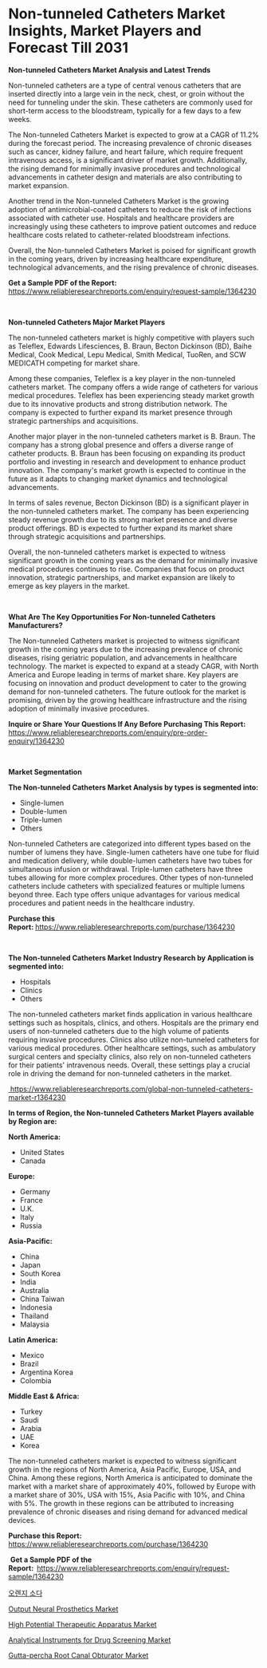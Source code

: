 <p><h1>Non-tunneled Catheters Market Insights, Market Players and Forecast Till 2031</h1></p><p><strong>Non-tunneled Catheters Market Analysis and Latest Trends</strong></p>
<p><p>Non-tunneled catheters are a type of central venous catheters that are inserted directly into a large vein in the neck, chest, or groin without the need for tunneling under the skin. These catheters are commonly used for short-term access to the bloodstream, typically for a few days to a few weeks.</p><p>The Non-tunneled Catheters Market is expected to grow at a CAGR of 11.2% during the forecast period. The increasing prevalence of chronic diseases such as cancer, kidney failure, and heart failure, which require frequent intravenous access, is a significant driver of market growth. Additionally, the rising demand for minimally invasive procedures and technological advancements in catheter design and materials are also contributing to market expansion.</p><p>Another trend in the Non-tunneled Catheters Market is the growing adoption of antimicrobial-coated catheters to reduce the risk of infections associated with catheter use. Hospitals and healthcare providers are increasingly using these catheters to improve patient outcomes and reduce healthcare costs related to catheter-related bloodstream infections.</p><p>Overall, the Non-tunneled Catheters Market is poised for significant growth in the coming years, driven by increasing healthcare expenditure, technological advancements, and the rising prevalence of chronic diseases.</p></p>
<p><strong>Get a Sample PDF of the Report:&nbsp;</strong> <a href="https://www.reliableresearchreports.com/enquiry/request-sample/1364230">https://www.reliableresearchreports.com/enquiry/request-sample/1364230</a></p>
<p>&nbsp;</p>
<p><strong>Non-tunneled Catheters Major Market Players</strong></p>
<p><p>The non-tunneled catheters market is highly competitive with players such as Teleflex, Edwards Lifesciences, B. Braun, Becton Dickinson (BD), Baihe Medical, Cook Medical, Lepu Medical, Smith Medical, TuoRen, and SCW MEDICATH competing for market share.</p><p>Among these companies, Teleflex is a key player in the non-tunneled catheters market. The company offers a wide range of catheters for various medical procedures. Teleflex has been experiencing steady market growth due to its innovative products and strong distribution network. The company is expected to further expand its market presence through strategic partnerships and acquisitions.</p><p>Another major player in the non-tunneled catheters market is B. Braun. The company has a strong global presence and offers a diverse range of catheter products. B. Braun has been focusing on expanding its product portfolio and investing in research and development to enhance product innovation. The company's market growth is expected to continue in the future as it adapts to changing market dynamics and technological advancements.</p><p>In terms of sales revenue, Becton Dickinson (BD) is a significant player in the non-tunneled catheters market. The company has been experiencing steady revenue growth due to its strong market presence and diverse product offerings. BD is expected to further expand its market share through strategic acquisitions and partnerships.</p><p>Overall, the non-tunneled catheters market is expected to witness significant growth in the coming years as the demand for minimally invasive medical procedures continues to rise. Companies that focus on product innovation, strategic partnerships, and market expansion are likely to emerge as key players in the market.</p></p>
<p>&nbsp;</p>
<p><strong>What Are The Key Opportunities For Non-tunneled Catheters Manufacturers?</strong></p>
<p><p>The Non-tunneled Catheters market is projected to witness significant growth in the coming years due to the increasing prevalence of chronic diseases, rising geriatric population, and advancements in healthcare technology. The market is expected to expand at a steady CAGR, with North America and Europe leading in terms of market share. Key players are focusing on innovation and product development to cater to the growing demand for non-tunneled catheters. The future outlook for the market is promising, driven by the growing healthcare infrastructure and the rising adoption of minimally invasive procedures.</p></p>
<p><strong>Inquire or Share Your Questions If Any Before Purchasing This Report:</strong> <a href="https://www.reliableresearchreports.com/enquiry/pre-order-enquiry/1364230">https://www.reliableresearchreports.com/enquiry/pre-order-enquiry/1364230</a></p>
<p>&nbsp;</p>
<p><strong>Market Segmentation</strong></p>
<p><strong>The Non-tunneled Catheters Market Analysis by types is segmented into:</strong></p>
<p><ul><li>Single-lumen</li><li>Double-lumen</li><li>Triple-lumen</li><li>Others</li></ul></p>
<p><p>Non-tunneled Catheters are categorized into different types based on the number of lumens they have. Single-lumen catheters have one tube for fluid and medication delivery, while double-lumen catheters have two tubes for simultaneous infusion or withdrawal. Triple-lumen catheters have three tubes allowing for more complex procedures. Other types of non-tunneled catheters include catheters with specialized features or multiple lumens beyond three. Each type offers unique advantages for various medical procedures and patient needs in the healthcare industry.</p></p>
<p><strong>Purchase this Report:&nbsp;</strong><a href="https://www.reliableresearchreports.com/purchase/1364230">https://www.reliableresearchreports.com/purchase/1364230</a></p>
<p>&nbsp;</p>
<p><strong>The Non-tunneled Catheters Market Industry Research by Application is segmented into:</strong></p>
<p><ul><li>Hospitals</li><li>Clinics</li><li>Others</li></ul></p>
<p><p>The non-tunneled catheters market finds application in various healthcare settings such as hospitals, clinics, and others. Hospitals are the primary end users of non-tunneled catheters due to the high volume of patients requiring invasive procedures. Clinics also utilize non-tunneled catheters for various medical procedures. Other healthcare settings, such as ambulatory surgical centers and specialty clinics, also rely on non-tunneled catheters for their patients' intravenous needs. Overall, these settings play a crucial role in driving the demand for non-tunneled catheters in the market.</p></p>
<p><a href="https://www.reliableresearchreports.com/global-non-tunneled-catheters-market-r1364230">&nbsp;https://www.reliableresearchreports.com/global-non-tunneled-catheters-market-r1364230</a></p>
<p><strong>In terms of Region, the Non-tunneled Catheters Market Players available by Region are:</strong></p>
<p>
    <p> <strong> North America: </strong>
        <ul>
            <li>United States</li>
            <li>Canada</li>
        </ul>
        </p> 
    <p> <strong> Europe: </strong>
        <ul>
            <li>Germany</li>
            <li>France</li>
            <li>U.K.</li>
            <li>Italy</li>
            <li>Russia</li>
        </ul>
        </p> 
    <p> <strong> Asia-Pacific: </strong>
        <ul>
            <li>China</li>
            <li>Japan</li>
            <li>South Korea</li>
            <li>India</li>
            <li>Australia</li>
            <li>China Taiwan</li>
            <li>Indonesia</li>
            <li>Thailand</li>
            <li>Malaysia</li>
        </ul>
        </p> 
    <p> <strong> Latin America: </strong>
        <ul>
            <li>Mexico</li>
            <li>Brazil</li>
            <li>Argentina Korea</li>
            <li>Colombia</li>
        </ul>
        </p> 
    <p> <strong> Middle East & Africa: </strong>
        <ul>
            <li>Turkey</li>
            <li>Saudi</li>
            <li>Arabia</li>
            <li>UAE</li>
            <li>Korea</li>
        </ul>
    </p>
    </p>
<p><p>The non-tunneled catheters market is expected to witness significant growth in the regions of North America, Asia Pacific, Europe, USA, and China. Among these regions, North America is anticipated to dominate the market with a market share of approximately 40%, followed by Europe with a market share of 30%, USA with 15%, Asia Pacific with 10%, and China with 5%. The growth in these regions can be attributed to increasing prevalence of chronic diseases and rising demand for advanced medical devices.</p></p>
<p><strong>Purchase this Report: </strong><a href="https://www.reliableresearchreports.com/purchase/1364230">https://www.reliableresearchreports.com/purchase/1364230</a></p>
<p>&nbsp;<strong>Get a Sample PDF of the Report:&nbsp;&nbsp;</strong><a href="https://www.reliableresearchreports.com/enquiry/request-sample/1364230">https://www.reliableresearchreports.com/enquiry/request-sample/1364230</a></p>
<p><strong></strong></p>
<p><p><a href="https://github.com/muchswr/Market-Research-Report-List-2/blob/main/733512076955.md">오렌지 소다</a></p><p><a href="https://github.com/hannahforsyth9786/Market-Research-Report-List-1/blob/main/output-neural-prosthetics-market.md">Output Neural Prosthetics Market</a></p><p><a href="https://github.com/HallieBird1/Market-Research-Report-List-1/blob/main/high-potential-therapeutic-apparatus-market.md">High Potential Therapeutic Apparatus Market</a></p><p><a href="https://github.com/eliyamanson4561/Market-Research-Report-List-1/blob/main/analytical-instruments-for-drug-screening-market.md">Analytical Instruments for Drug Screening Market</a></p><p><a href="https://github.com/faisalayoob601/Market-Research-Report-List-1/blob/main/gutta-percha-root-canal-obturator-market.md">Gutta-percha Root Canal Obturator Market</a></p></p>